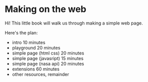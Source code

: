 # Making on the web

Hi! This little book will walk us through making a simple web page.

Here's the plan:
- intro 10 minutes
- playground 20 minutes
- simple page (html css) 20 minutes
- simple page (javasript) 15 minutes
- simple page (nasa api) 20 minutes
- extensions 60 minutes
- other resources, remainder
